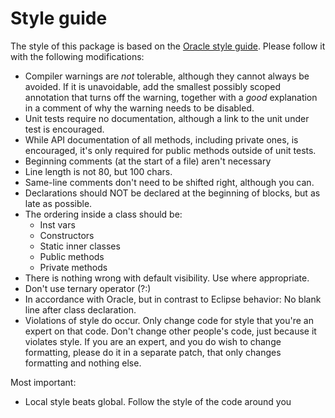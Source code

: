 # Style guide #

The style of this package is based on the 
[Oracle style guide](http://www.oracle.com/technetwork/java/javase/documentation/codeconvtoc-136057.html). 
Please follow it with the following modifications:

- Compiler warnings are *not* tolerable, although they cannot always be avoided. If it is unavoidable,
	 add the smallest possibly  scoped annotation that turns off the warning, together with a *good* 
	 explanation in a comment of why the warning needs  to be disabled.
- Unit tests require no documentation, although a link to the unit under test is encouraged.
- While API documentation of all methods, including private ones, is encouraged, 
	it's only required for public methods outside of unit tests.
- Beginning comments (at the start of a file) aren't necessary
- Line length is not 80, but 100 chars.
- Same-line comments don't need to be shifted right, although you can.
- Declarations should NOT be declared at the beginning of blocks, but as late as possible.
- The ordering inside a class should be:
	- Inst vars
	- Constructors
	- Static inner classes
	- Public methods 
	- Private methods
- There is nothing wrong with default visibility. Use where appropriate.
- Don't use ternary operator (?:)
- In accordance with Oracle, but in contrast to Eclipse behavior: No blank line after class declaration.
- Violations of style do occur. Only change code for style that you're an expert on that code.
 	Don't change other people's code, just because it violates style. 
 	If you are an expert, and you do wish to change formatting, please do it in a separate patch,
 	that only changes formatting and nothing else.

Most important:

 - Local style beats global. Follow the style of the code around you